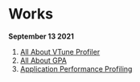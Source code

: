 # Works

**September 13 2021**
1. [All About VTune Profiler](https://github.com/KhairulIzwan/All-About-VTune)
2. [All About GPA](https://github.com/KhairulIzwan/All-About-GPA)
3. [Application Performance Profiling](https://github.com/KhairulIzwan/Works/blob/main/Application-Performance-Profiling.md)
